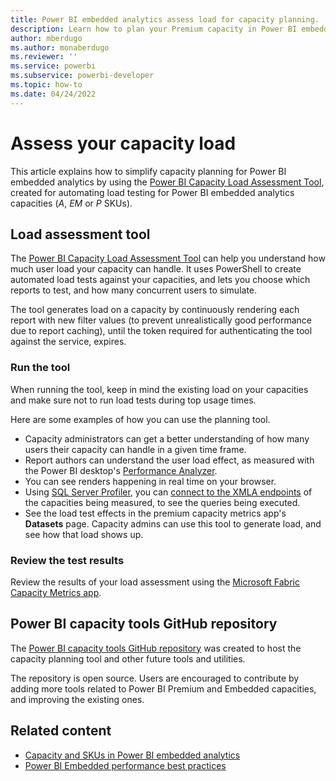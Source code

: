 ```yaml
---
title: Power BI embedded analytics assess load for capacity planning.
description: Learn how to plan your Premium capacity in Power BI embedded analytics.
author: mberdugo
ms.author: monaberdugo
ms.reviewer: ''
ms.service: powerbi
ms.subservice: powerbi-developer
ms.topic: how-to
ms.date: 04/24/2022
---
```


# Assess your capacity load

This article explains how to simplify capacity planning for Power BI embedded analytics by using the [Power BI Capacity Load Assessment Tool](https://github.com/microsoft/PowerBI-Tools-For-Capacities/tree/master/LoadTestingPowerShellTool/), created for automating load testing for Power BI embedded analytics capacities (*A*, *EM* or *P* SKUs).

## Load assessment tool

 The [Power BI Capacity Load Assessment Tool](https://github.com/microsoft/PowerBI-Tools-For-Capacities/tree/master/LoadTestingPowerShellTool/) can help you understand how much user load your capacity can handle. It uses PowerShell to create automated load tests against your capacities, and lets you choose which reports to test, and how many concurrent users to simulate.

The tool generates load on a capacity by continuously rendering each report with new filter values (to prevent unrealistically good performance due to report caching), until the token required for authenticating the tool against the service, expires.

### Run the tool

When running the tool, keep in mind the existing load on your capacities and make sure not to run load tests during top usage times.

Here are some examples of how you can use the planning tool.

* Capacity administrators can get a better understanding of how many users their capacity can handle in a given time frame.
* Report authors can understand the user load effect, as measured with the Power BI desktop's [Performance Analyzer](../../create-reports/desktop-performance-analyzer.md).
* You can see renders happening in real time on your browser.
* Using [SQL Server Profiler](/sql/tools/sql-server-profiler/start-sql-server-profiler), you can [connect to the XMLA endpoints](../../enterprise/service-premium-connect-tools.md) of the capacities being measured, to see the queries being executed.
* See the load test effects in the premium capacity metrics app's **Datasets** page. Capacity admins can use this tool to generate load, and see how that load shows up.

### Review the test results

Review the results of your load assessment using the [Microsoft Fabric Capacity Metrics app](/fabric/enterprise/metrics-app).

## Power BI capacity tools GitHub repository

The [Power BI capacity tools GitHub repository](https://github.com/microsoft/PowerBI-Tools-For-Capacities) was created to host the capacity planning tool and other future tools and utilities.

The repository is open source. Users are encouraged to contribute by adding more tools related to Power BI Premium and Embedded capacities, and improving the existing ones.

## Related content

* [Capacity and SKUs in Power BI embedded analytics](embedded-capacity.md)
* [Power BI Embedded performance best practices](embedded-performance-best-practices.md)
